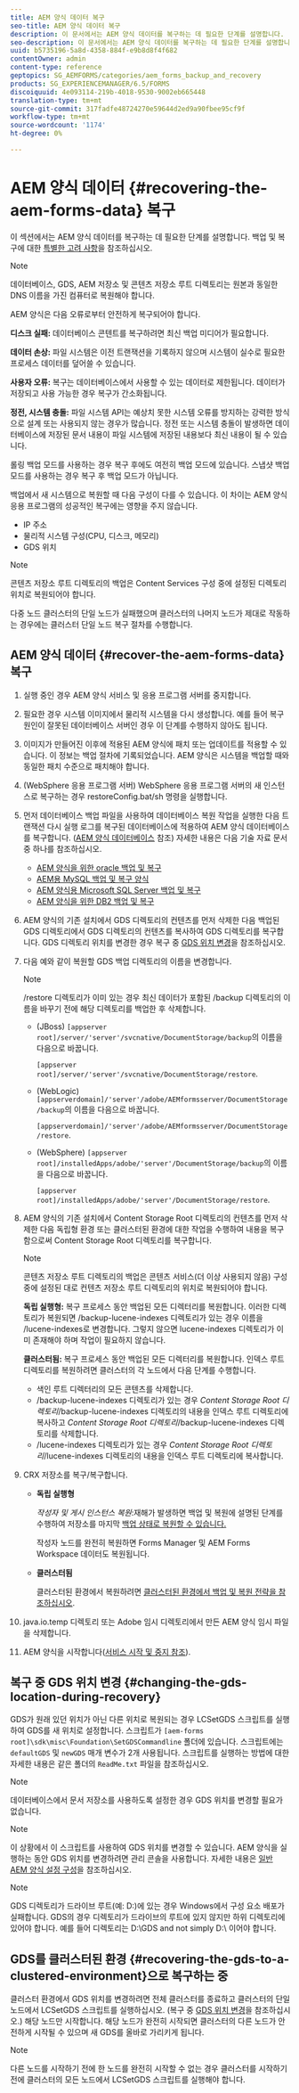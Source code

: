 ```yaml
---
title: AEM 양식 데이터 복구
seo-title: AEM 양식 데이터 복구
description: 이 문서에서는 AEM 양식 데이터를 복구하는 데 필요한 단계를 설명합니다.
seo-description: 이 문서에서는 AEM 양식 데이터를 복구하는 데 필요한 단계를 설명합니다.
uuid: b5735196-5a8d-4358-884f-e9b8d8f4f682
contentOwner: admin
content-type: reference
geptopics: SG_AEMFORMS/categories/aem_forms_backup_and_recovery
products: SG_EXPERIENCEMANAGER/6.5/FORMS
discoiquuid: 4e093114-219b-4018-9530-9002eb665448
translation-type: tm+mt
source-git-commit: 317fadfe48724270e59644d2ed9a90fbee95cf9f
workflow-type: tm+mt
source-wordcount: '1174'
ht-degree: 0%

---
```



# AEM 양식 데이터 {#recovering-the-aem-forms-data} 복구

이 섹션에서는 AEM 양식 데이터를 복구하는 데 필요한 단계를 설명합니다. 백업 및 복구에 대한 [특별한 고려 사항](/help/forms/using/admin-help/backup-recovery-strategy-aem-forms.md#special-considerations-for-backup-and-recovery)을 참조하십시오.

>[!NOTE]
>
>데이터베이스, GDS, AEM 저장소 및 콘텐츠 저장소 루트 디렉토리는 원본과 동일한 DNS 이름을 가진 컴퓨터로 복원해야 합니다.

AEM 양식은 다음 오류로부터 안전하게 복구되어야 합니다.

**디스크 실패:** 데이터베이스 콘텐트를 복구하려면 최신 백업 미디어가 필요합니다.

**데이터 손상:** 파일 시스템은 이전 트랜잭션을 기록하지 않으며 시스템이 실수로 필요한 프로세스 데이터를 덮어쓸 수 있습니다.

**사용자 오류:** 복구는 데이터베이스에서 사용할 수 있는 데이터로 제한됩니다. 데이터가 저장되고 사용 가능한 경우 복구가 간소화됩니다.

**정전, 시스템 충돌:** 파일 시스템 API는 예상치 못한 시스템 오류를 방지하는 강력한 방식으로 설계 또는 사용되지 않는 경우가 많습니다. 정전 또는 시스템 충돌이 발생하면 데이터베이스에 저장된 문서 내용이 파일 시스템에 저장된 내용보다 최신 내용이 될 수 있습니다.

롤링 백업 모드를 사용하는 경우 복구 후에도 여전히 백업 모드에 있습니다. 스냅샷 백업 모드를 사용하는 경우 복구 후 백업 모드가 아닙니다.

백업에서 새 시스템으로 복원할 때 다음 구성이 다를 수 있습니다. 이 차이는 AEM 양식 응용 프로그램의 성공적인 복구에는 영향을 주지 않습니다.

* IP 주소
* 물리적 시스템 구성(CPU, 디스크, 메모리)
* GDS 위치

>[!NOTE]
>
>콘텐츠 저장소 루트 디렉토리의 백업은 Content Services 구성 중에 설정된 디렉토리 위치로 복원되어야 합니다.

다중 노드 클러스터의 단일 노드가 실패했으며 클러스터의 나머지 노드가 제대로 작동하는 경우에는 클러스터 단일 노드 복구 절차를 수행합니다.

## AEM 양식 데이터 {#recover-the-aem-forms-data} 복구

1. 실행 중인 경우 AEM 양식 서비스 및 응용 프로그램 서버를 중지합니다.
1. 필요한 경우 시스템 이미지에서 물리적 시스템을 다시 생성합니다. 예를 들어 복구 원인이 잘못된 데이터베이스 서버인 경우 이 단계를 수행하지 않아도 됩니다.
1. 이미지가 만들어진 이후에 적용된 AEM 양식에 패치 또는 업데이트를 적용할 수 있습니다. 이 정보는 백업 절차에 기록되었습니다. AEM 양식은 시스템을 백업할 때와 동일한 패치 수준으로 패치해야 합니다.
1. (WebSphere 응용 프로그램 서버) WebSphere 응용 프로그램 서버의 새 인스턴스로 복구하는 경우 restoreConfig.bat/sh 명령을 실행합니다.
1. 먼저 데이터베이스 백업 파일을 사용하여 데이터베이스 복원 작업을 실행한 다음 트랜잭션 다시 실행 로그를 복구된 데이터베이스에 적용하여 AEM 양식 데이터베이스를 복구합니다. ([AEM 양식 데이터베이스](/help/forms/using/admin-help/files-back-recover.md#aem-forms-database) 참조) 자세한 내용은 다음 기술 자료 문서 중 하나를 참조하십시오.

   * [AEM 양식을 위한 oracle 백업 및 복구](https://www.adobe.com/go/kb403624)
   * [AEM용 MySQL 백업 및 복구 양식](https://www.adobe.com/go/kb403625)
   * [AEM 양식용 Microsoft SQL Server 백업 및 복구](https://www.adobe.com/go/kb403623)
   * [AEM 양식을 위한 DB2 백업 및 복구](https://www.adobe.com/go/kb403626)

1. AEM 양식의 기존 설치에서 GDS 디렉토리의 컨텐츠를 먼저 삭제한 다음 백업된 GDS 디렉토리에서 GDS 디렉토리의 컨텐츠를 복사하여 GDS 디렉토리를 복구합니다. GDS 디렉토리 위치를 변경한 경우 복구 중 [GDS 위치 변경](recovering-aem-forms-data.md#changing-the-gds-location-during-recovery)을 참조하십시오.
1. 다음 예와 같이 복원할 GDS 백업 디렉토리의 이름을 변경합니다.

   >[!NOTE]
   >
   >/restore 디렉토리가 이미 있는 경우 최신 데이터가 포함된 /backup 디렉토리의 이름을 바꾸기 전에 해당 디렉토리를 백업한 후 삭제합니다.

   * (JBoss) `[appserver root]/server/'server'/svcnative/DocumentStorage/backup`의 이름을 다음으로 바꿉니다.

      `[appserver root]/server/'server'/svcnative/DocumentStorage/restore`.

   * (WebLogic) `[appserverdomain]/'server'/adobe/AEMformsserver/DocumentStorage/backup`의 이름을 다음으로 바꿉니다.

      `[appserverdomain]/'server'/adobe/AEMformsserver/DocumentStorage/restore`.

   * (WebSphere) `[appserver root]/installedApps/adobe/'server'/DocumentStorage/backup`의 이름을 다음으로 바꿉니다.

      `[appserver root]/installedApps/adobe/'server'/DocumentStorage/restore`.

1. AEM 양식의 기존 설치에서 Content Storage Root 디렉토리의 컨텐츠를 먼저 삭제한 다음 독립형 환경 또는 클러스터된 환경에 대한 작업을 수행하여 내용을 복구함으로써 Content Storage Root 디렉토리를 복구합니다.

   >[!NOTE]
   >
   >콘텐츠 저장소 루트 디렉토리의 백업은 콘텐츠 서비스(더 이상 사용되지 않음) 구성 중에 설정된 대로 컨텐츠 저장소 루트 디렉토리의 위치로 복원되어야 합니다.

   **독립 실행형:** 복구 프로세스 동안 백업된 모든 디렉터리를 복원합니다. 이러한 디렉토리가 복원되면 /backup-lucene-indexes 디렉토리가 있는 경우 이름을 /lucene-indexes로 변경합니다. 그렇지 않으면 lucene-indexes 디렉토리가 이미 존재해야 하며 작업이 필요하지 않습니다.

   **클러스터됨:** 복구 프로세스 동안 백업된 모든 디렉터리를 복원합니다. 인덱스 루트 디렉토리를 복원하려면 클러스터의 각 노드에서 다음 단계를 수행합니다.

   * 색인 루트 디렉터리의 모든 콘텐츠를 삭제합니다.
   * /backup-lucene-indexes 디렉토리가 있는 경우 *Content Storage Root 디렉토리*/backup-lucene-indexes 디렉토리의 내용을 인덱스 루트 디렉토리에 복사하고 *Content Storage Root 디렉토리*/backup-lucene-indexes 디렉토리를 삭제합니다.
   * /lucene-indexes 디렉토리가 있는 경우 *Content Storage Root 디렉토리*/lucene-indexes 디렉토리의 내용을 인덱스 루트 디렉토리에 복사합니다.

1. CRX 저장소를 복구/복구합니다.

   * **독립 실행형**

      *작성자 및 게시 인스턴스 복원*:재해가 발생하면 백업 및 복원에 설명된 단계를 수행하여 저장소를 마지막  [백업 상태로 복원할 수 있습니다.](https://docs.adobe.com/docs/en/crx/current/administering/backup_and_restore.html)

      작성자 노드를 완전히 복원하면 Forms Manager 및 AEM Forms Workspace 데이터도 복원됩니다.

   * **클러스터됨**

      클러스터된 환경에서 복원하려면 [클러스터된 환경에서 백업 및 복원 전략을 참조하십시오](/help/forms/using/admin-help/strategy-backup-restore-clustered-environment.md#strategy-for-backup-and-restore-in-a-clustered-environment).

1. java.io.temp 디렉토리 또는 Adobe 임시 디렉토리에서 만든 AEM 양식 임시 파일을 삭제합니다.
1. AEM 양식을 시작합니다([서비스 시작 및 중지 참조](/help/forms/using/admin-help/starting-stopping-services.md#starting-and-stopping-services))<!-- BROKEN LINK and the application server(s) (see [Maintaining the Application Server](/help/forms/using/admin-help/topics/maintaining-the-application-server.md))-->.

## 복구 중 GDS 위치 변경 {#changing-the-gds-location-during-recovery}

GDS가 원래 있던 위치가 아닌 다른 위치로 복원되는 경우 LCSetGDS 스크립트를 실행하여 GDS를 새 위치로 설정합니다. 스크립트가 `[aem-forms root]\sdk\misc\Foundation\SetGDSCommandline` 폴더에 있습니다. 스크립트에는 `defaultGDS` 및 `newGDS` 매개 변수가 2개 사용됩니다. 스크립트를 실행하는 방법에 대한 자세한 내용은 같은 폴더의 `ReadMe.txt` 파일을 참조하십시오.

>[!NOTE]
>
>데이터베이스에서 문서 저장소를 사용하도록 설정한 경우 GDS 위치를 변경할 필요가 없습니다.

>[!NOTE]
>
>이 상황에서 이 스크립트를 사용하여 GDS 위치를 변경할 수 있습니다. AEM 양식을 실행하는 동안 GDS 위치를 변경하려면 관리 콘솔을 사용합니다. 자세한 내용은 [일반 AEM 양식 설정 구성](/help/forms/using/admin-help/configure-general-aem-forms-settings.md#configure-general-aem-forms-settings)을 참조하십시오.

>[!NOTE]
>
>GDS 디렉토리가 드라이브 루트(예: D:\)에 있는 경우 Windows에서 구성 요소 배포가 실패합니다. GDS의 경우 디렉토리가 드라이브의 루트에 있지 않지만 하위 디렉토리에 있어야 합니다. 예를 들어 디렉토리는 D:\GDS and not simply D:\ 이어야 합니다.

## GDS를 클러스터된 환경 {#recovering-the-gds-to-a-clustered-environment}으로 복구하는 중

클러스터 환경에서 GDS 위치를 변경하려면 전체 클러스터를 종료하고 클러스터의 단일 노드에서 LCSetGDS 스크립트를 실행하십시오. (복구 중 [GDS 위치 변경](recovering-aem-forms-data.md#changing-the-gds-location-during-recovery)을 참조하십시오.) 해당 노드만 시작합니다. 해당 노드가 완전히 시작되면 클러스터의 다른 노드가 안전하게 시작될 수 있으며 새 GDS를 올바로 가리키게 됩니다.

>[!NOTE]
>
>다른 노드를 시작하기 전에 한 노드를 완전히 시작할 수 없는 경우 클러스터를 시작하기 전에 클러스터의 모든 노드에서 LCSetGDS 스크립트를 실행해야 합니다.

